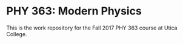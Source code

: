 # PHY 363: Modern Physics

This is the work repository for the Fall 2017 PHY 363 course at Utica College.
